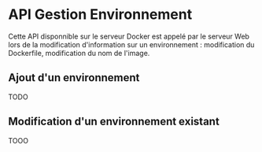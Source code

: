 # API Gestion Environnement

Cette API disponnible sur le serveur Docker est appelé par le serveur Web lors de la modification d'information sur un environnement : modification du Dockerfile, modification du nom de l'image.

## Ajout d'un environnement

TODO

## Modification d'un environnement existant

TOOO